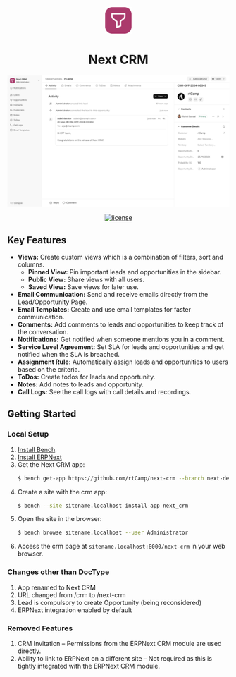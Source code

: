 <div align="center">
    <img width="60" src=".github/logo.png" alt="Next CRM Logo">
    <h1>Next CRM</h1>
</div>

<div align="center">
    <a href="https://frappe.io/products/crm">
        <img width="800" alt="Screenshot of Opportunity page" src=".github/screenshots/OpportunityPage.jpeg">
    </a>
</div>

<p align="center">
    <a href="https://img.shields.io/github/license/frappe/crm">
        <img alt="license" src="https://img.shields.io/github/license/frappe/crm">
    </a>
</p>

## Key Features

-   **Views:** Create custom views which is a combination of filters, sort and columns.
    -   **Pinned View:** Pin important leads and opportunities in the sidebar.
    -   **Public View:** Share views with all users.
    -   **Saved View:** Save views for later use.
-   **Email Communication:** Send and receive emails directly from the Lead/Opportunity Page.
-   **Email Templates:** Create and use email templates for faster communication.
-   **Comments:** Add comments to leads and opportunities to keep track of the conversation.
-   **Notifications:** Get notified when someone mentions you in a comment.
-   **Service Level Agreement:** Set SLA for leads and opportunities and get notified when the SLA is breached.
-   **Assignment Rule:** Automatically assign leads and opportunities to users based on the criteria.
-   **ToDos:** Create todos for leads and opportunity.
-   **Notes:** Add notes to leads and opportunity.
-   **Call Logs:** See the call logs with call details and recordings.

## Getting Started

### Local Setup

1. [Install Bench](https://github.com/frappe/bench).
2. [Install ERPNext](https://github.com/frappe/erpnext)
2. Get the Next CRM app:
    ```sh
    $ bench get-app https://github.com/rtCamp/next-crm --branch next-develop
    ```
3. Create a site with the crm app:
    ```sh
    $ bench --site sitename.localhost install-app next_crm
    ```
4. Open the site in the browser:
    ```sh
    $ bench browse sitename.localhost --user Administrator
    ```
5. Access the crm page at `sitename.localhost:8000/next-crm` in your web browser.

### Changes other than DocType

1. App renamed to Next CRM
2. URL changed from /crm to /next-crm
3. Lead is compulsory to create Opportunity (being reconsidered)
4. ERPNext integration enabled by default

### Removed Features
1. CRM Invitation –  Permissions from the ERPNext CRM module are used directly.
2. Ability to link to ERPNext on a different site –  Not required as this is tightly integrated with the ERPNext CRM module.
